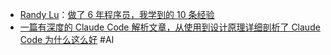 - [Randy Lu](https://x.com/randyloop)：[做了 6 年程序员，我学到的 10 条经验](https://www.v2ex.com/t/881482)
- [一篇有深度的 Claude Code 解析文章，从使用到设计原理详细剖析了 Claude Code 为什么这么好](https://x.com/karminski3/status/1968103104995262801) #AI
